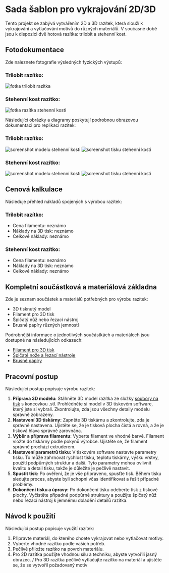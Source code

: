 # Sada šablon pro vykrajování 2D/3D
Tento projekt se zabývá vytvářením 2D a 3D razítek, která slouží k vykrajování a vytlačování motivů do různých materiálů. V současné době jsou k dispozici dvě hotová razítka: trilobit a stehenní kost.

## Fotodokumentace
Zde naleznete fotografie výsledných fyzických výstupů:

### Trilobit razítko:
![fotka trilobit razítka](url-to-trilobit-cutter-image)

### Stehenní kost razítko:
![fotka razítka stehenní kosti](url-to-bone-cutter-image)

Následující obrázky a diagramy poskytují podrobnou obrazovou dokumentaci pro replikaci razítek:

### Trilobit razítko:
![screenshot modelu stehenní kosti](url-to-trilobit-model-image-solidworks)
![screenshot tisku stehenní kosti](url-to-trilobit-model-image-prusaslicer)

### Stehenní kost razítko:
![screenshot modelu stehenní kosti](url-to-bone-cutter-image-soldiworks)
![screenshot tisku stehenní kosti](url-to-trilobit-model-image-prusaslicer)

## Cenová kalkulace
Následuje přehled nákladů spojených s výrobou razítek:

### Trilobit razítko:
- Cena filamentu: neznámo
- Náklady na 3D tisk: neznámo
- Celkové náklady: neznámo

### Stehenní kost razítko:
- Cena filamentu: neznámo
- Náklady na 3D tisk: neznámo
- Celkové náklady: neznámo

## Kompletní součástková a materiálová základna
Zde je seznam součástek a materiálů potřebných pro výrobu razítek:

- 3D tisknutý model
- Filament pro 3D tisk
- Špičatý nůž nebo řezací nástroj
- Brusné papíry různých jemností

Podrobnější informace o jednotlivých součástkách a materiálech jsou dostupné na následujících odkazech:
- [Filament pro 3D tisk](url-to-filament)
- [Špičaté nože a řezací nástroje](url-to-cutting-tools)
- [Brusné papíry](url-to-sandpaper)

## Pracovní postup
Následující postup popisuje výrobu razítek:

1. **Příprava 3D modelu:** Stáhněte 3D model razítka ze složky [soubory na tisk](url-to-files) s koncovkou .stl. Prohlédněte si model v 3D tiskovém software, který jste si vybrali. Zkontrolujte, zda jsou všechny detaily modelu správně zobrazeny.
2. **Nastavení 3D tiskárny:** Zapněte 3D tiskárnu a zkontrolujte, zda je správně nastavena. Ujistěte se, že je tisková plocha čistá a rovná, a že je tisková hlava správně zarovnána.
3. **Výběr a příprava filamentu:** Vyberte filament ve vhodné barvě. Filament vložte do tiskárny podle pokynů výrobce. Ujistěte se, že filament správně prochází extruderem.
4. **Nastavení parametrů tisku:** V tiskovém software nastavte parametry tisku. To může zahrnovat rychlost tisku, teplotu tiskárny, výšku vrstvy, použití podpůrných struktur a další. Tyto parametry mohou ovlivnit kvalitu a detail tisku, takže je důležité je pečlivě nastavit.
5. **Spustit tisk:** Po ověření, že je vše připraveno, spusťte tisk. Během tisku sledujte proces, abyste byli schopni včas identifikovat a řešit případné problémy.
6. **Dokončení tisku a úpravy:** Po dokončení tisku odeberte tisk z tiskové plochy. Vyčistěte případné podpůrné struktury a použijte špičatý nůž nebo řezací nástroj k jemnému doladění detailů razítka.

## Návod k použití
Následující postup popisuje využití razítek:

1. Připravte materiál, do kterého chcete vykrajovat nebo vytlačovat motivy.
2. Vyberte vhodné razítko podle vašich potřeb.
3. Pečlivě přiložte razítko na povrch materiálu.
4. Pro 2D razítka použijte vhodnou sílu a techniku, abyste vytvořili jasný obrazec. / Pro 3D razítka pečlivě vytlačujte razítko na materiál a ujistěte se, že se vytvořil požadovaný motiv
